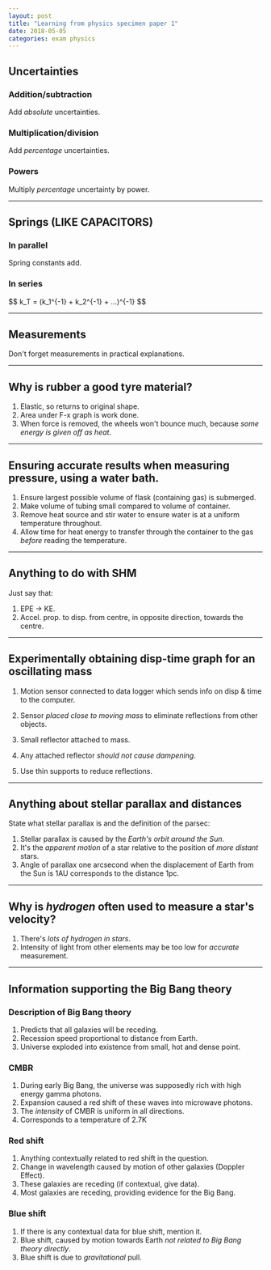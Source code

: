 ```yaml
---
layout: post
title: "Learning from physics specimen paper 1"
date: 2018-05-05
categories: exam physics
---
```


## Uncertainties

### Addition/subtraction

Add *absolute* uncertainties.

### Multiplication/division

Add *percentage* uncertainties.

### Powers

Multiply *percentage* uncertainty by power.

---

## Springs (LIKE CAPACITORS)

### In parallel

Spring constants add. 

### In series

\$$ k_T = (k_1^{-1} + k_2^{-1} + ...)^{-1} $$

---

## Measurements

Don't forget measurements in practical explanations.

---

## Why is rubber a good tyre material?

1. Elastic, so returns to original shape.
2. Area under F-x graph is work done.
3. When force is removed, the wheels won't bounce much, because *some energy is given off as heat*.

---

## Ensuring accurate results when measuring pressure, using a water bath.

1. Ensure largest possible volume of flask (containing gas) is submerged.
2. Make volume of tubing small compared to volume of container.
3. Remove heat source and stir water to ensure water is at a uniform temperature throughout.
4. Allow time for heat energy to transfer through the container to the gas *before* reading the temperature.

---

## Anything to do with SHM

Just say that:

1. EPE -> KE.
2. Accel. prop. to disp. from centre, in opposite direction, towards the centre.

---

## Experimentally obtaining disp-time graph for an oscillating mass

1. Motion sensor connected to data logger which sends info on disp & time to the computer.
2. Sensor *placed close to moving mass* to eliminate reflections from other objects.
3. Small reflector attached to mass.

4. Any attached reflector *should not cause dampening*.
5. Use thin supports to reduce reflections.

---

## Anything about stellar parallax and distances

State what stellar parallax is and the definition of the parsec:

1. Stellar parallax is caused by the *Earth's orbit around the Sun*.
2. It's the *apparent motion* of a star relative to the position of *more distant* stars.
3. Angle of parallax one arcsecond when the displacement of Earth from the Sun is 1AU corresponds to the distance 1pc.

---

## Why is *hydrogen* often used to measure a star's velocity?

1. There's *lots of hydrogen in stars*.
2. Intensity of light from other elements may be too low for *accurate* measurement.

---

## Information supporting the Big Bang theory

### Description of Big Bang theory

1. Predicts that all galaxies will be receding.
2. Recession speed proportional to distance from Earth.
3. Universe exploded into existence from small, hot and dense point.

### CMBR

1. During early Big Bang, the universe was supposedly rich with high energy gamma photons.
2. Expansion caused a red shift of these waves into microwave photons.
3. The *intensity* of CMBR is uniform in all directions.
4. Corresponds to a temperature of 2.7K

### Red shift

1. Anything contextually related to red shift in the question.
2. Change in wavelength caused by motion of other galaxies (Doppler Effect).
3. These galaxies are receding (if contextual, give data).
4. Most galaxies are receding, providing evidence for the Big Bang.

### Blue shift

1. If there is any contextual data for blue shift, mention it.
2. Blue shift, caused by motion towards Earth *not related to Big Bang theory directly*.
3. Blue shift is due to *gravitational* pull.
